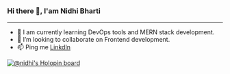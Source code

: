 ### Hi there 👋, I'am Nidhi Bharti
-------------------------------------------------------------------------------------------------------------------------------------------------------------------------
* 🔭 I am currently learning DevOps tools and MERN stack development.
* 👯 I’m looking to collaborate on Frontend development.
* 📫 Ping me [LinkdIn](https://www.linkedin.com/in/nidhi-bharti-7643a2193/)


<!--
**Nidhi-Bharti2407/Nidhi-Bharti2407** is a ✨ _special_ ✨ repository because its `README.md` (this file) appears on your GitHub profile.

Here are some ideas to get you started:

- 🔭 I’m currently working on ...
- 🌱 I’m currently learning ...
- 👯 I’m looking to collaborate on ...
- 🤔 I’m looking for help with ...
- 💬 Ask me about ...
- 📫 How to reach me: ...
- 😄 Pronouns: ...
- ⚡ Fun fact: ...
-->
[![@nidhi's Holopin board](https://holopin.me/nidhi)](https://holopin.io/@nidhi)
